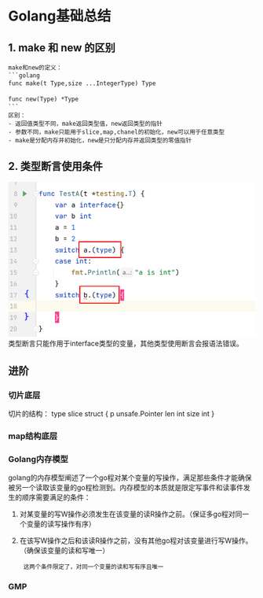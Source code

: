 # Golang基础总结
## 1. make 和 new 的区别
    make和new的定义：
    ```golang
    func make(t Type,size ...IntegerType) Type
    
    func new(Type) *Type
    ```
    区别：
    - 返回值类型不同，make返回类型值，new返回类型的指针
    - 参数不同，make只能用于slice,map,chanel的初始化，new可以用于任意类型
    - make是分配内存并初始化，new是只分配内存并返回类型的零值指针

## 2. 类型断言使用条件
![示例代码](./imgs/go-interface-type.png)
    类型断言只能作用于interface类型的变量，其他类型使用断言会报语法错误。
    


## 进阶

### 切片底层
切片的结构：
type slice struct {
  p unsafe.Pointer
  len int
  size int
}

### map结构底层

### Golang内存模型
golang的内存模型阐述了一个go程对某个变量的写操作，满足那些条件才能确保被另一个读取该变量的go程检测到。内存模型的本质就是限定写事件和读事件发生的顺序需要满足的条件：
1. 对某变量的写W操作必须发生在该变量的读R操作之前。（保证多go程对同一个变量的读写操作有序）
2. 在该写W操作之后和该读R操作之前，没有其他go程对该变量进行写W操作。（确保该变量的读和写唯一）

		这两个条件限定了，对同一个变量的读和写有序且唯一
		
		
### GMP